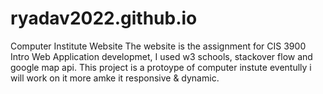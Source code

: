 # ryadav2022.github.io
Computer Institute Website
The website is the assignment for CIS 3900 Intro Web Application developmet, I used w3 schools, stackover flow and google map api. 
This project is a protoype of  computer instute  eventully i will work on it more amke it responsive & dynamic.
